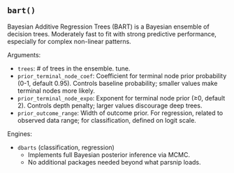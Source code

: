 ## `bart()`

Bayesian Additive Regression Trees (BART) is a Bayesian ensemble of decision trees. Moderately fast to fit with strong predictive performance, especially for complex non-linear patterns.

Arguments:
* `trees`: # of trees in the ensemble. tune.
* `prior_terminal_node_coef`: Coefficient for terminal node prior probability (0-1, default 0.95). Controls baseline probability; smaller values make terminal nodes more likely.
* `prior_terminal_node_expo`: Exponent for terminal node prior (≥0, default 2). Controls depth penalty; larger values discourage deep trees.
* `prior_outcome_range`: Width of outcome prior. For regression, related to observed data range; for classification, defined on logit scale.

Engines:
* `dbarts` (classification, regression)
  - Implements full Bayesian posterior inference via MCMC.
  - No additional packages needed beyond what parsnip loads.
